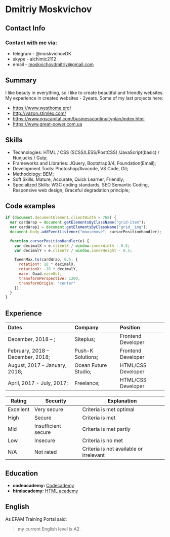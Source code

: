 
# Dmitriy Moskvichov

## Contact Info
### Contact with me via:
* telegram - @moskvichovDK
* skype - alchimic2112
* email - moskvichovdmitriy@gmail.com

## Summary
I like beauty in everything, so i like to create beautiful and friendly websites.
My experience in created websites - 2years. 
Some of my last projects here:
* https://www.westhome.pro/
* http://vazon.stimlex.com/
* https://www.ogscapital.com/businesscontinuityplan/index.html
* https://www.great-power.com.ua

## Skills
* Technologies: HTML / CSS (SCSS/LESS/PostCSS) /JavaScript(basic) / Nunjucks / Gulp;
* Frameworks and Libraries: JQuery, Bootstrap3/4, Foundation(Email);
* Development Tools: Photoshop/Avocode, VS Code, Git; 
* Methodology: BEM;
* Soft Skills: Mature, Accurate, Quick Learner, Friendly;
* Specialized Skills: W3C coding standards, SEO Semantic Coding, Responsive web design, Graceful degradation principle;

## Code examples
```javascript
if (document.documentElement.clientWidth > 768) {
  var cardWrap = document.getElementsByClassName("grid-item");
  var cardWrap1 = document.getElementsByClassName("grid__img");
  document.body.addEventListener("mousemove", cursorPositionHandler);

  function cursorPositionHandler(e) {
    var decimalX = e.clientX / window.innerWidth - 0.5;
    var decimalY = e.clientY / window.innerHeight - 0.5;

    TweenMax.to(cardWrap, 0.5, {
      rotationY: 10 * decimalX,
      rotationX: -10 * decimalY,
      ease: Quad.easeOut,
      transformPerspective: 1200,
      transformOrigin: "center"
    });
  }
}
```

## Experience
| Dates                             | Company              | Position |
| :--- | :--- | :--- 
| December, 2018 –  ;               | Siteplus;            | Frontend Developer |
| February, 2018 –  December, 2018; | Push-K Solutions;    | Frontend Developer |
| August, 2017 – January, 2018;     | Ocean Future Studio; | HTML/CSS Developer | 
| April, 2017 - July, 2017;         | Freelance;           | HTML/CSS Developer| 


| Rating    | Security            | Explanation                             |
|-----------|---------------------|-----------------------------------------|
| Excellent | Very secure         | Criteria is met optimal                 |
| High      | Secure              | Criteria is met                         |
| Mid       | Insufficient secure | Criteria is met partly                  |
| Low       | Insecure            | Criteria is no met                      |
| N/A       | Not rated           | Criteria is not available or irrelevant |

##  Education
* **codeacademy:** <a href="https://www.codecademy.com/users/alchimic/achievements" target="_blank">Codecademy</a>
* **htmlacademy:** <a href="https://htmlacademy.ru/profile/id111187" target="_blank">HTML academy</a>

## English
As EPAM Training Portal said: 
> my current English level is A2. 